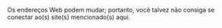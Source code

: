 Os endereços Web podem mudar; portanto, você talvez não consiga se conectar ao(s) site(s) mencionado(s) aqui.

<!--HONumber=Jun16_HO4-->


